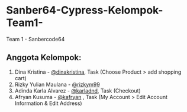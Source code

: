 # Sanber64-Cypress-Kelompok-Team1-
Team 1 - Sanbercode64

## Anggota Kelompok:
1. Dina Kristina - [@dinakristina](https://github.com/dinakristina), Task (Choose Product > add shopping cart)
2. Rizky Yulian Maulana - [@rizkym99](https://github.com/rizkym99)
3. Adinda Karla Alvarez - [@karladnd](https://github.com/karladnd), Task (Checkout)
4. Afryan Kusuma - [@kafryan](https://github.com/kafryan) , Task (My Account > Edit Account Information & Edit Address)
